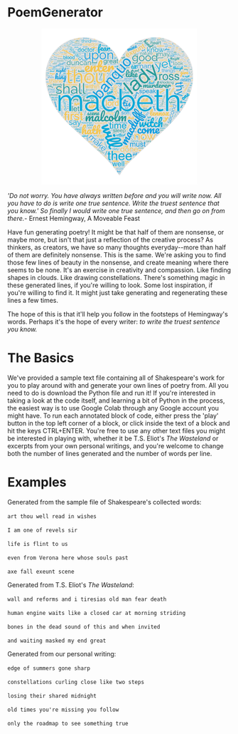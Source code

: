 # PoemGenerator

<p align="center">
<img src="/images/wordcloud2.png" alt="drawing" width="350" />
</p>

*'Do not worry. You have always written before and you will write now. All you have to do is write one true sentence. Write the truest sentence that you know.' So finally I would write one true sentence, and then go on from there.*- Ernest Hemingway, A Moveable Feast

Have fun generating poetry! It might be that half of them are nonsense, or maybe more, but isn't that just a reflection of the creative process? As thinkers, as creators, we have so many thoughts everyday--more than half of them are definitely nonsense. This is the same. We're asking you to find those few lines of beauty in the nonsense, and create meaning where there seems to be none. It's an exercise in creativity and compassion. Like finding shapes in clouds. Like drawing constellations. There's something magic in these generated lines, if you're willing to look. Some lost inspiration, if you're willing to find it. It might just take generating and regenerating these lines a few times.

The hope of this is that it'll help you follow in the footsteps of Hemingway's words. Perhaps it's the hope of every writer: *to write the truest sentence you know.*


# The Basics
We've provided a sample text file containing all of Shakespeare's work for you to play around with and generate your own lines of poetry from. All you need to do is download the Python file and run it! If you're interested in taking a look at the code itself, and learning a bit of Python in the process, the easiest way is to use Google Colab through any Google account you might have. To run each annotated block of code, either press the 'play' button in the top left corner of a block, or click inside the text of a block and hit the keys CTRL+ENTER. You're free to use any other text files you might be interested in playing with, whether it be T.S. Eliot's *The Wasteland* or excerpts from your own personal writings, and you're welcome to change both the number of lines generated and the number of words per line. 

# Examples
Generated from the sample file of Shakespeare's collected words:  

`art thou well read in wishes`

`I am one of revels sir`

`life is flint to us`

`even from Verona here whose souls past`

`axe fall exeunt scene`

Generated from T.S. Eliot's *The Wasteland*:

`wall and reforms and i tiresias old man fear death`

`human engine waits like a closed car at morning striding`

`bones in the dead sound of this and when invited`

`and waiting masked my end great`

Generated from our personal writing:

`edge of summers gone sharp`

`constellations curling close like two steps`

`losing their shared midnight`

`old times you're missing you follow`

`only the roadmap to see something true`
